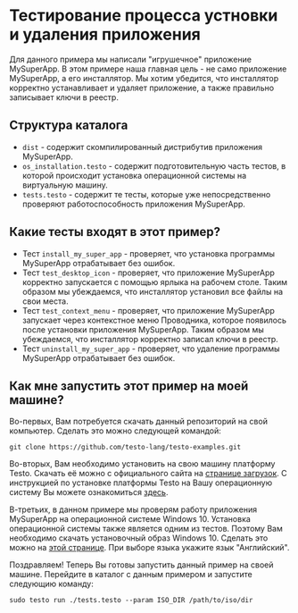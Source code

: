 # Тестирование процесса устновки и удаления приложения

Для данного примера мы написали "игрушечное" приложение MySuperApp. В этом примере наша главная цель - не само приложение MySuperApp, а его инсталлятор. Мы хотим убедится, что инсталлятор корректно устанавливает и удаляет приложение, а также правильно записывает ключи в реестр.

## Структура каталога
- `dist` - содержит скомпилированный дистрибутив приложения MySuperApp.
- `os_installation.testo` - содержит подготовительную часть тестов, в которой происходит установка операционной системы на виртуальную машину.
- `tests.testo` - содержит те тесты, которые уже непосредственно проверяют работоспособность приложения MySuperApp.

## Какие тесты входят в этот пример?
- Тест `install_my_super_app` - проверяет, что установка программы MySuperApp отрабатывает без ошибок.
- Тест `test_desktop_icon` - проверяет, что приложение MySuperApp корректно запускается с помощью ярлыка на рабочем столе. Таким образом мы убеждаемся, что инсталлятор установил все файлы на свои места.
- Тест `test_context_menu` - проверяет, что приложение MySuperApp запускает через контекстное меню Проводника, которое появилось после установки приложения MySuperApp. Таким образом мы убеждаемся, что инсталлятор корректно записал ключи в реестр.
- Тест `uninstall_my_super_app` - проверяет, что удаление программы MySuperApp отрабатывает без ошибок.

## Как мне запустить этот пример на моей машине?

Во-первых, Вам потребуется скачать данный репозиторий на свой компьютер. Сделать это можно следующей командой:

```
git clone https://github.com/testo-lang/testo-examples.git
```

Во-вторых, Вам необходимо установить на свою машину платформу Testo. Скачать её можно с официального сайта на [странице загрузок](https://testo-lang.ru/downloads). С инструкцией по установке платформы Testo на Вашу операционную систему Вы можете ознакомиться [здесь](https://testo-lang.ru/docs/getting_started/getting_started).

В-третьих, в данном примере мы проверям работу приложения MySuperApp на операционной системе Windows 10. Установка операционной системы также является одним из тестов. Поэтому Вам необходимо скачать установочный образ Windows 10. Сделать это можно на [этой странице](https://www.microsoft.com/ru-ru/software-download/windows10ISO). При выборе языка укажите язык "Английский".

Поздравляем! Теперь Вы готовы запустить данный пример на своей машине. Перейдите в каталог с данным примером и запустите следующию команду:

```
sudo testo run ./tests.testo --param ISO_DIR /path/to/iso/dir
```
